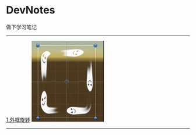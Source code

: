 # DevNotes
做下学习笔记
****   

[1.外框旋转](./Posts/RectFrameRotation/RectFrameRotation.md)
![rectRotate](./Posts/RectFrameRotation/RectRotate.gif)
****


